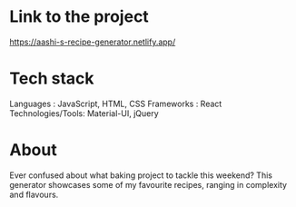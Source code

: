 # Link to the project
https://aashi-s-recipe-generator.netlify.app/

# Tech stack
Languages : JavaScript, HTML, CSS
Frameworks : React
Technologies/Tools: Material-UI, jQuery

# About
Ever confused about what baking project to tackle this weekend? This generator showcases some of my favourite recipes, ranging in complexity and flavours.
